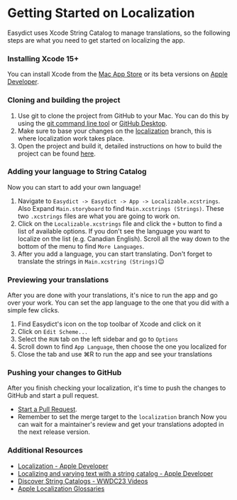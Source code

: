 # Getting Started on Localization
Easydict uses Xcode String Catalog to manage translations, so the following steps are what you need to get started on localizing the app.
### Installing Xcode 15+
You can install Xcode from the [Mac App Store](https://apps.apple.com/app/xcode/id497799835) or its beta versions on [Apple Developer](https://developer.apple.com/xcode/resources/).
### Cloning and building the project
1. Use git to clone the project from GitHub to your Mac. You can do this by using the [git command line tool](https://docs.github.com/en/get-started/getting-started-with-git) or  [GitHub Desktop](https://desktop.github.com).
2. Make sure to base your changes on the [localization](https://github.com/tisfeng/Easydict/tree/localization) branch, this is where localization work takes place.
3. Open the project and build it, detailed instructions on how to build the project can be found [here](/README_EN.md#developer-build).
### Adding your language to String Catalog
Now you can start to add your own language!
1. Navigate to `Easydict -> Easydict -> App -> Localizable.xcstrings`. Also Expand `Main.storyboard` to find `Main.xcstrings (Strings)`. These two `.xcstrings` files are what you are going to work on.
2. Click on the `Localizable.xcstrings` file and click the `+` button to find a list of available options. If you don't see the language you want to localize on the list (e.g. Canadian English). Scroll all the way down to the bottom of the menu to find `More Languages`.
3. After you add a language, you can start translating. Don't forget to translate the strings in `Main.xcstring (Strings)`😉
### Previewing your translations
After you are done with your translations, it's nice to run the app and go over your work. You can set the app language to the one that you did with a simple few clicks.
1. Find Easydict's icon on the top toolbar of Xcode and click on it
2. Click on `Edit Scheme...`
3. Select the `RUN` tab on the left sidebar and go to `Options`
4. Scroll down to find `App Language`, then choose the one you localized for
5. Close the tab and use ⌘R to run the app and see your translations
### Pushing your changes to GitHub
After you finish checking your localization, it's time to push the changes to GitHub and start a pull request.
- [Start a Pull Request](https://docs.github.com/en/pull-requests).
- Remember to set the merge target to the `localization` branch
Now you can wait for a maintainer's review and get your translations adopted in the next release version.
### Additional Resources
- [Localization - Apple Developer](https://developer.apple.com/documentation/Xcode/localization)
- [Localizing and varying text with a string catalog - Apple Developer](https://developer.apple.com/documentation/xcode/localizing-and-varying-text-with-a-string-catalog)
- [Discover String Catalogs - WWDC23 Videos](https://developer.apple.com/videos/play/wwdc2023/10155)
- [Apple Localization Glossaries](https://applelocalization.com)